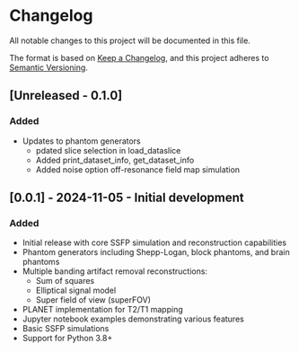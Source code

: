 # Changelog

All notable changes to this project will be documented in this file.

The format is based on [Keep a Changelog](https://keepachangelog.com/en/1.0.0/),
and this project adheres to [Semantic Versioning](https://semver.org/spec/v2.0.0.html).

## [Unreleased - 0.1.0]

### Added
- Updates to phantom generators
  - pdated slice selection in load_dataslice
  - Added print_dataset_info, get_dataset_info
  - Added noise option off-resonance field map simulation 

## [0.0.1] - 2024-11-05 - Initial development

### Added
- Initial release with core SSFP simulation and reconstruction capabilities
- Phantom generators including Shepp-Logan, block phantoms, and brain phantoms
- Multiple banding artifact removal reconstructions:
  - Sum of squares
  - Elliptical signal model
  - Super field of view (superFOV)
- PLANET implementation for T2/T1 mapping
- Jupyter notebook examples demonstrating various features
- Basic SSFP simulations
- Support for Python 3.8+
